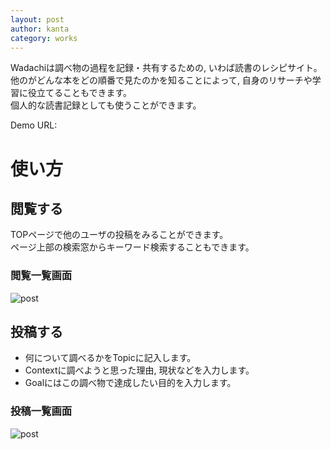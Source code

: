 ```yaml
---
layout: post
author: kanta
category: works
---
```

Wadachiは調べ物の過程を記録・共有するための, いわば読書のレシピサイト。  
他のがどんな本をどの順番で見たのかを知ることによって, 自身のリサーチや学習に役立てることもできます。  
個人的な読書記録としても使うことができます。

Demo URL: 
  
# 使い方
## 閲覧する
TOPページで他のユーザの投稿をみることができます。   
ページ上部の検索窓からキーワード検索することもできます。
### 閲覧一覧画面
![post](/neginex/assets/images/wadachi/top.png)
  
## 投稿する
* 何について調べるかをTopicに記入します。
* Contextに調べようと思った理由, 現状などを入力します。
* Goalにはこの調べ物で達成したい目的を入力します。
### 投稿一覧画面
![post](/neginex/assets/images/wadachi/newpost.png)




